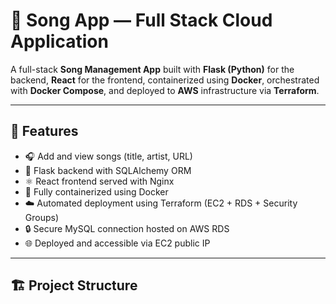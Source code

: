 # 🎵 Song App — Full Stack Cloud Application

A full-stack **Song Management App** built with **Flask (Python)** for the backend, **React** for the frontend, containerized using **Docker**, orchestrated with **Docker Compose**, and deployed to **AWS** infrastructure via **Terraform**.

---

## 🚀 Features

- 🎧 Add and view songs (title, artist, URL)
- 🐍 Flask backend with SQLAlchemy ORM
- ⚛️ React frontend served with Nginx
- 🐳 Fully containerized using Docker
- ☁️ Automated deployment using Terraform (EC2 + RDS + Security Groups)
- 🔒 Secure MySQL connection hosted on AWS RDS
- 🌐 Deployed and accessible via EC2 public IP

---

## 🏗️ Project Structure


